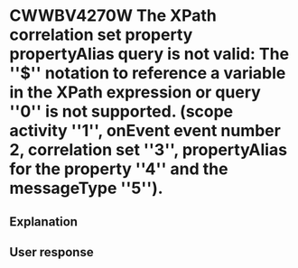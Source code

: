 # CWWBV4270W The XPath correlation set property propertyAlias query is not valid: The ''$'' notation to reference a variable in the XPath expression or query ''0'' is not supported. (scope activity ''1'', onEvent event number 2, correlation set ''3'', propertyAlias for the property ''4'' and the messageType ''5'').

## Explanation

## User response